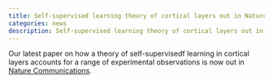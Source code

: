 ```yaml
---
title: Self-supervised learning theory of cortical layers out in Nature Comms
categories: news
description: Self-supervised learning theory of cortical layers out in Nature Comms
---
```


Our latest paper on how a theory of self-supervisedf learning in cortical layers accounts for a range of experimental observations is now out in [Nature Communications](https://www.nature.com/articles/s41467-025-61399-5).